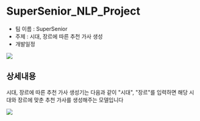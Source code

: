 # SuperSenior_NLP_Project
- 팀 이름 : SuperSenior
- 주제 : 시대, 장르에 따른 추천 가사 생성
- 개발일정

![](schedule.png)

## 상세내용

시대, 장르에 따른 추천 가사 생성기는 다음과 같이 "시대", "장르"를 입력하면 해당 시대와 장르에 맞춘 추천 가사를 생성해주는 모델입니다

![](model_introduce.png)